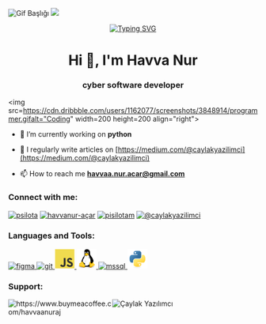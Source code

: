 ![Gif Başlığı](https://cdn.dribbble.com/users/416610/screenshots/4801105/media/0f73533e44c089e41c3290d4535491ad.gif)
![](https://komarev.com/ghpvc/?username=CagatayAkkas&color=blue)
<div align="center">
 <a href="https://github.com/HavvaNurAcar">
  <img src="https://readme-typing-svg.demolab.com?font=Fira+Code&size=28&duration=3000&pause=500&center=true&vCenter=true&width=435&lines=%f0%9f%93%9a+Çaylak+Yazılımcı+ %f0%9f%93%9a;%f0%9f%93%9a+Cyber+Security+%f0%9f%92%bb;Welcome+To+My+Profile+%f0%9f%91%80" alt="Typing SVG" />
 </a>
</div>

<h1 align="center">Hi 👋, I'm Havva Nur</h1>
<h3 align="center"> cyber software developer</h3>

<img src=https://cdn.dribbble.com/users/1162077/screenshots/3848914/programmer.gifalt="Coding" width=200 height=200 align="right">

- 🔭 I’m currently working on **python**

- 📝 I regularly write articles on [https://medium.com/@caylakyazilimci](https://medium.com/@caylakyazilimci)

- 📫 How to reach me **havvaa.nur.acar@gmail.com**

<h3 align="left">Connect with me:</h3>
<p align="left">
<a href="https://twitter.com/psilota" target="blank"><img align="center" src="https://raw.githubusercontent.com/rahuldkjain/github-profile-readme-generator/master/src/images/icons/Social/twitter.svg" alt="psilota" height="30" width="40" /></a>
<a href="https://linkedin.com/in/havvanur-açar" target="blank"><img align="center" src="https://raw.githubusercontent.com/rahuldkjain/github-profile-readme-generator/master/src/images/icons/Social/linked-in-alt.svg" alt="havvanur-açar" height="30" width="40" /></a>
<a href="https://instagram.com/pisilotam" target="blank"><img align="center" src="https://raw.githubusercontent.com/rahuldkjain/github-profile-readme-generator/master/src/images/icons/Social/instagram.svg" alt="pisilotam" height="30" width="40" /></a>
<a href="https://medium.com/@caylakyazilimci" target="blank"><img align="center" src="https://raw.githubusercontent.com/rahuldkjain/github-profile-readme-generator/master/src/images/icons/Social/medium.svg" alt="@caylakyazilimci" height="30" width="40" /></a>
</p>

<h3 align="left">Languages and Tools:</h3>
<p align="left"> <a href="https://www.figma.com/" target="_blank" rel="noreferrer"> <img src="https://www.vectorlogo.zone/logos/figma/figma-icon.svg" alt="figma" width="40" height="40"/> </a> <a href="https://git-scm.com/" target="_blank" rel="noreferrer"> <img src="https://www.vectorlogo.zone/logos/git-scm/git-scm-icon.svg" alt="git" width="40" height="40"/> </a> <a href="https://developer.mozilla.org/en-US/docs/Web/JavaScript" target="_blank" rel="noreferrer"> <img src="https://raw.githubusercontent.com/devicons/devicon/master/icons/javascript/javascript-original.svg" alt="javascript" width="40" height="40"/> </a> <a href="https://www.linux.org/" target="_blank" rel="noreferrer"> <img src="https://raw.githubusercontent.com/devicons/devicon/master/icons/linux/linux-original.svg" alt="linux" width="40" height="40"/> </a> <a href="https://www.microsoft.com/en-us/sql-server" target="_blank" rel="noreferrer"> <img src="https://www.svgrepo.com/show/303229/microsoft-sql-server-logo.svg" alt="mssql" width="40" height="40"/> </a> <a href="https://www.python.org" target="_blank" rel="noreferrer"> <img src="https://raw.githubusercontent.com/devicons/devicon/master/icons/python/python-original.svg" alt="python" width="40" height="40"/> </a> </p>

<h3 align="left">Support:</h3>
<p><a href="https://www.buymeacoffee.com/https://www.buymeacoffee.com/havvaanuraj"> <img align="left" src="https://cdn.buymeacoffee.com/buttons/v2/default-yellow.png" height="50" width="210" alt="https://www.buymeacoffee.com/havvaanuraj" /></a><a href="https://ko-fi.com/Çaylak Yazılımcı"> <img align="left" src="https://cdn.ko-fi.com/cdn/kofi3.png?v=3" height="50" width="210" alt="Çaylak Yazılımcı" /></a></p><br><br>
